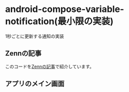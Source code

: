 # android-compose-variable-notification(最小限の実装)
1秒ごとに更新する通知の実装
## Zennの記事
このコードを[Zennの記事](https://zenn.dev/kei_no_suke/articles/5fe5829c306a10)で紹介しています。
## アプリのメイン画面

